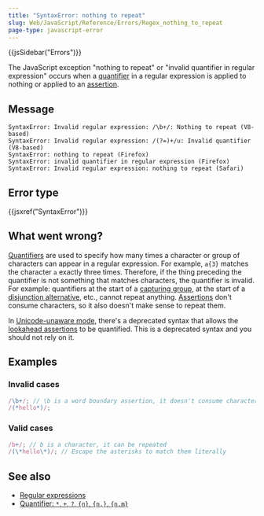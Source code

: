 ```yaml
---
title: "SyntaxError: nothing to repeat"
slug: Web/JavaScript/Reference/Errors/Regex_nothing_to_repeat
page-type: javascript-error
---
```


{{jsSidebar("Errors")}}

The JavaScript exception "nothing to repeat" or "invalid quantifier in regular expression" occurs when a [quantifier](/Web/JavaScript/Reference/Regular_expressions/Quantifier) in a regular expression is applied to nothing or applied to an [assertion](/Web/JavaScript/Reference/Regular_expressions#assertions).

## Message

```plain
SyntaxError: Invalid regular expression: /\b+/: Nothing to repeat (V8-based)
SyntaxError: Invalid regular expression: /(?=)+/u: Invalid quantifier (V8-based)
SyntaxError: nothing to repeat (Firefox)
SyntaxError: invalid quantifier in regular expression (Firefox)
SyntaxError: Invalid regular expression: nothing to repeat (Safari)
```

## Error type

{{jsxref("SyntaxError")}}

## What went wrong?

[Quantifiers](/Web/JavaScript/Reference/Regular_expressions/Quantifier) are used to specify how many times a character or group of characters can appear in a regular expression. For example, `a{3}` matches the character `a` exactly three times. Therefore, if the thing preceding the quantifier is not something that matches characters, the quantifier is invalid. For example: quantifiers at the start of a [capturing group](/Web/JavaScript/Reference/Regular_expressions/Capturing_group), at the start of a [disjunction alternative](/Web/JavaScript/Reference/Regular_expressions/Disjunction), etc., cannot repeat anything. [Assertions](/Web/JavaScript/Reference/Regular_expressions#assertions) don't consume characters, so it also doesn't make sense to repeat them.

In [Unicode-unaware mode](/Web/JavaScript/Reference/Global_Objects/RegExp/unicode#unicode-aware_mode), there's a deprecated syntax that allows the [lookahead assertions](/Web/JavaScript/Reference/Regular_expressions/Lookahead_assertion) to be quantified. This is a deprecated syntax and you should not rely on it.

## Examples

### Invalid cases

```js example-bad
/\b+/; // \b is a word boundary assertion, it doesn't consume characters
/(*hello*)/;
```

### Valid cases

```js example-good
/b+/; // b is a character, it can be repeated
/(\*hello\*)/; // Escape the asterisks to match them literally
```

## See also

- [Regular expressions](/Web/JavaScript/Reference/Regular_expressions)
- [Quantifier: `*`, `+`, `?`, `{n}`, `{n,}`, `{n,m}`](/Web/JavaScript/Reference/Regular_expressions/Quantifier)
